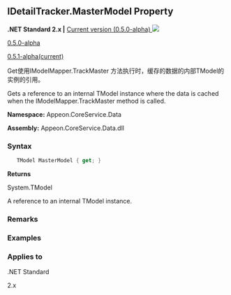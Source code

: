 ## **IDetailTracker.MasterModel Property**

**.NET Standard 2.x |**  <a href="javascript:void(0)" class="dropdown">Current version (0.5.0-alpha) <img src="~/images/dropdown.png"/></a>

<div class="otherversions"  value="versdiv">

<a href="javascript:void(0)">0.5.0-alpha</a>

<a href="javascript:void(0)">0.5.1-alpha(current)</a>

</div>

Get使用IModelMapper.TrackMaster 方法执行时，缓存的数据的内部TModel的实例的引用。

Gets a reference to an internal TModel instance where the data is cached when the IModelMapper.TrackMaster method is called. 

 **Namespace:** Appeon.CoreService.Data

 **Assembly:** Appeon.CoreService.Data.dll

### **Syntax**

```c#
   TModel MasterModel { get; }
```

**Returns**

System.TModel

A reference to an internal TModel instance. 

### **Remarks**



### **Examples**



### **Applies to**

.NET Standard 

2.x